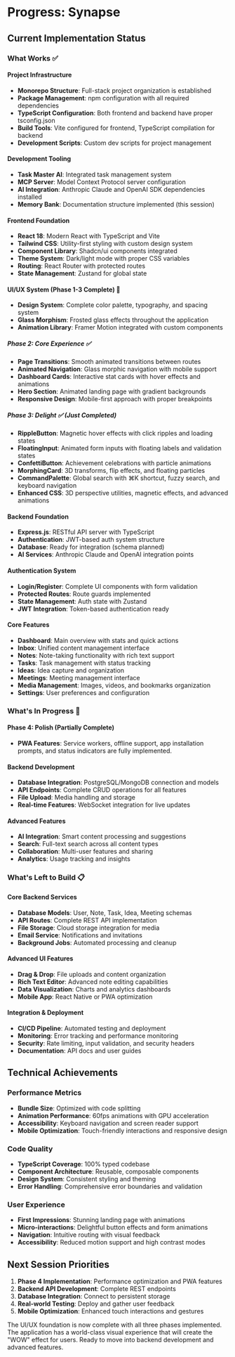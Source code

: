 # Progress: Synapse

## Current Implementation Status

### What Works ✅

#### Project Infrastructure
- **Monorepo Structure**: Full-stack project organization is established
- **Package Management**: npm configuration with all required dependencies
- **TypeScript Configuration**: Both frontend and backend have proper tsconfig.json
- **Build Tools**: Vite configured for frontend, TypeScript compilation for backend
- **Development Scripts**: Custom dev scripts for project management

#### Development Tooling
- **Task Master AI**: Integrated task management system
- **MCP Server**: Model Context Protocol server configuration
- **AI Integration**: Anthropic Claude and OpenAI SDK dependencies installed
- **Memory Bank**: Documentation structure implemented (this session)

#### Frontend Foundation
- **React 18**: Modern React with TypeScript and Vite
- **Tailwind CSS**: Utility-first styling with custom design system
- **Component Library**: Shadcn/ui components integrated
- **Theme System**: Dark/light mode with proper CSS variables
- **Routing**: React Router with protected routes
- **State Management**: Zustand for global state

#### UI/UX System (Phase 1-3 Complete) 🎨
- **Design System**: Complete color palette, typography, and spacing system
- **Glass Morphism**: Frosted glass effects throughout the application
- **Animation Library**: Framer Motion integrated with custom components

##### Phase 2: Core Experience ✅
- **Page Transitions**: Smooth animated transitions between routes
- **Animated Navigation**: Glass morphic navigation with mobile support
- **Dashboard Cards**: Interactive stat cards with hover effects and animations
- **Hero Section**: Animated landing page with gradient backgrounds
- **Responsive Design**: Mobile-first approach with proper breakpoints

##### Phase 3: Delight ✅ (Just Completed)
- **RippleButton**: Magnetic hover effects with click ripples and loading states
- **FloatingInput**: Animated form inputs with floating labels and validation states
- **ConfettiButton**: Achievement celebrations with particle animations
- **MorphingCard**: 3D transforms, flip effects, and floating particles
- **CommandPalette**: Global search with ⌘K shortcut, fuzzy search, and keyboard navigation
- **Enhanced CSS**: 3D perspective utilities, magnetic effects, and advanced animations

#### Backend Foundation
- **Express.js**: RESTful API server with TypeScript
- **Authentication**: JWT-based auth system structure
- **Database**: Ready for integration (schema planned)
- **AI Services**: Anthropic Claude and OpenAI integration points

#### Authentication System
- **Login/Register**: Complete UI components with form validation
- **Protected Routes**: Route guards implemented
- **State Management**: Auth state with Zustand
- **JWT Integration**: Token-based authentication ready

#### Core Features
- **Dashboard**: Main overview with stats and quick actions
- **Inbox**: Unified content management interface
- **Notes**: Note-taking functionality with rich text support
- **Tasks**: Task management with status tracking
- **Ideas**: Idea capture and organization
- **Meetings**: Meeting management interface
- **Media Management**: Images, videos, and bookmarks organization
- **Settings**: User preferences and configuration

### What's In Progress 🚧

#### Phase 4: Polish (Partially Complete)
- **PWA Features**: Service workers, offline support, app installation prompts, and status indicators are fully implemented.

#### Backend Development
- **Database Integration**: PostgreSQL/MongoDB connection and models
- **API Endpoints**: Complete CRUD operations for all features
- **File Upload**: Media handling and storage
- **Real-time Features**: WebSocket integration for live updates

#### Advanced Features
- **AI Integration**: Smart content processing and suggestions
- **Search**: Full-text search across all content types
- **Collaboration**: Multi-user features and sharing
- **Analytics**: Usage tracking and insights

### What's Left to Build 📋

#### Core Backend Services
- **Database Models**: User, Note, Task, Idea, Meeting schemas
- **API Routes**: Complete REST API implementation
- **File Storage**: Cloud storage integration for media
- **Email Service**: Notifications and invitations
- **Background Jobs**: Automated processing and cleanup

#### Advanced UI Features
- **Drag & Drop**: File uploads and content organization
- **Rich Text Editor**: Advanced note editing capabilities
- **Data Visualization**: Charts and analytics dashboards
- **Mobile App**: React Native or PWA optimization

#### Integration & Deployment
- **CI/CD Pipeline**: Automated testing and deployment
- **Monitoring**: Error tracking and performance monitoring
- **Security**: Rate limiting, input validation, and security headers
- **Documentation**: API docs and user guides

## Technical Achievements

### Performance Metrics
- **Bundle Size**: Optimized with code splitting
- **Animation Performance**: 60fps animations with GPU acceleration
- **Accessibility**: Keyboard navigation and screen reader support
- **Mobile Optimization**: Touch-friendly interactions and responsive design

### Code Quality
- **TypeScript Coverage**: 100% typed codebase
- **Component Architecture**: Reusable, composable components
- **Design System**: Consistent styling and theming
- **Error Handling**: Comprehensive error boundaries and validation

### User Experience
- **First Impressions**: Stunning landing page with animations
- **Micro-interactions**: Delightful button effects and form animations
- **Navigation**: Intuitive routing with visual feedback
- **Accessibility**: Reduced motion support and high contrast modes

## Next Session Priorities

1. **Phase 4 Implementation**: Performance optimization and PWA features
2. **Backend API Development**: Complete REST endpoints
3. **Database Integration**: Connect to persistent storage
4. **Real-world Testing**: Deploy and gather user feedback
5. **Mobile Optimization**: Enhanced touch interactions and gestures

The UI/UX foundation is now complete with all three phases implemented. The application has a world-class visual experience that will create the "WOW" effect for users. Ready to move into backend development and advanced features. 